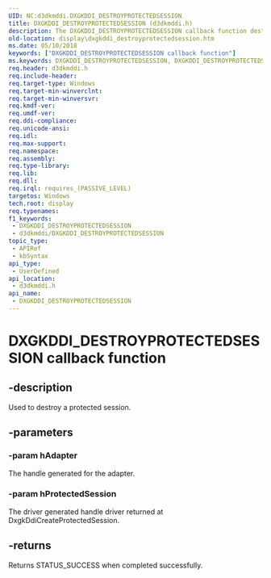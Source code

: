 ```yaml
---
UID: NC:d3dkmddi.DXGKDDI_DESTROYPROTECTEDSESSION
title: DXGKDDI_DESTROYPROTECTEDSESSION (d3dkmddi.h)
description: The DXGKDDI_DESTROYPROTECTEDSESSION callback function destroys a protected session and returns STATUS_SUCCESS on successful completion.
old-location: display\dxgkddi_destroyprotectedsession.htm
ms.date: 05/10/2018
keywords: ["DXGKDDI_DESTROYPROTECTEDSESSION callback function"]
ms.keywords: DXGKDDI_DESTROYPROTECTEDSESSION, DXGKDDI_DESTROYPROTECTEDSESSION callback, DXGKDDI_DESTROYPROTECTEDSESSION callback function [Display Devices], d3dkmddi/DXGKDDI_DESTROYPROTECTEDSESSION, display.dxgkddi_destroyprotectedsession
req.header: d3dkmddi.h
req.include-header: 
req.target-type: Windows
req.target-min-winverclnt: 
req.target-min-winversvr: 
req.kmdf-ver: 
req.umdf-ver: 
req.ddi-compliance: 
req.unicode-ansi: 
req.idl: 
req.max-support: 
req.namespace: 
req.assembly: 
req.type-library: 
req.lib: 
req.dll: 
req.irql: requires_(PASSIVE_LEVEL)
targetos: Windows
tech.root: display
req.typenames: 
f1_keywords:
 - DXGKDDI_DESTROYPROTECTEDSESSION
 - d3dkmddi/DXGKDDI_DESTROYPROTECTEDSESSION
topic_type:
 - APIRef
 - kbSyntax
api_type:
 - UserDefined
api_location:
 - d3dkmddi.h
api_name:
 - DXGKDDI_DESTROYPROTECTEDSESSION
---
```


# DXGKDDI_DESTROYPROTECTEDSESSION callback function


## -description

Used to destroy a protected session.

## -parameters

### -param hAdapter

The handle generated for the adapter.

### -param hProtectedSession

The driver generated handle driver returned at DxgkDdiCreateProtectedSession.

## -returns

Returns STATUS_SUCCESS when completed successfully.

